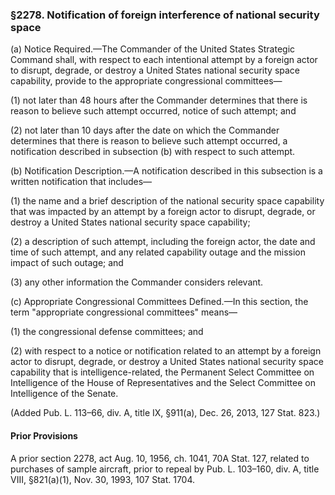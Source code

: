 ### §2278. Notification of foreign interference of national security space ###

(a) Notice Required.—The Commander of the United States Strategic Command shall, with respect to each intentional attempt by a foreign actor to disrupt, degrade, or destroy a United States national security space capability, provide to the appropriate congressional committees—

(1) not later than 48 hours after the Commander determines that there is reason to believe such attempt occurred, notice of such attempt; and

(2) not later than 10 days after the date on which the Commander determines that there is reason to believe such attempt occurred, a notification described in subsection (b) with respect to such attempt.

(b) Notification Description.—A notification described in this subsection is a written notification that includes—

(1) the name and a brief description of the national security space capability that was impacted by an attempt by a foreign actor to disrupt, degrade, or destroy a United States national security space capability;

(2) a description of such attempt, including the foreign actor, the date and time of such attempt, and any related capability outage and the mission impact of such outage; and

(3) any other information the Commander considers relevant.

(c) Appropriate Congressional Committees Defined.—In this section, the term "appropriate congressional committees" means—

(1) the congressional defense committees; and

(2) with respect to a notice or notification related to an attempt by a foreign actor to disrupt, degrade, or destroy a United States national security space capability that is intelligence-related, the Permanent Select Committee on Intelligence of the House of Representatives and the Select Committee on Intelligence of the Senate.

(Added Pub. L. 113–66, div. A, title IX, §911(a), Dec. 26, 2013, 127 Stat. 823.)

#### Prior Provisions ####

A prior section 2278, act Aug. 10, 1956, ch. 1041, 70A Stat. 127, related to purchases of sample aircraft, prior to repeal by Pub. L. 103–160, div. A, title VIII, §821(a)(1), Nov. 30, 1993, 107 Stat. 1704.